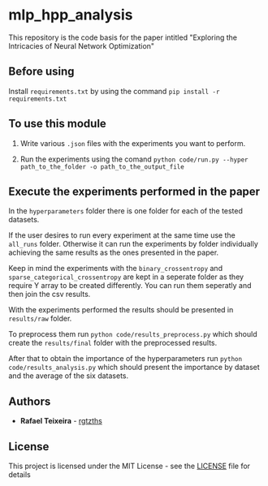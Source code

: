 # mlp_hpp_analysis
This repository is the code basis for the paper intitled "Exploring the Intricacies of Neural Network Optimization"

## Before using

Install `requirements.txt` by using the command `pip install -r requirements.txt`

## To use this module

1. Write various `.json` files with the experiments you want to perform.

2. Run the experiments using the comand `python code/run.py --hyper path_to_the_folder -o path_to_the_output_file`

## Execute the experiments performed in the paper

In the `hyperparameters` folder there is one folder for each of the tested datasets.

If the user desires to run every experiment at the same time use the `all_runs` folder.
Otherwise it can run the experiments by folder individually achieving the same results as the ones presented in the paper.

Keep in mind the experiments with the `binary_crossentropy` and `sparse_categorical_crossentropy` are kept in a seperate folder as they require Y array to be created differently.
You can run them seperatly and then join the csv results.

With the experiments performed the results should be presented in `results/raw` folder.

To preprocess them run `python code/results_preprocess.py` which should create the `results/final` folder with the preprocessed results.

After that to obtain the importance of the hyperparameters run `python code/results_analysis.py` which should present the importance by dataset and the average of the six datasets.

## Authors

* **Rafael Teixeira** - [rgtzths](https://github.com/rgtzths)

## License

This project is licensed under the MIT License - see the [LICENSE](LICENSE) file for details